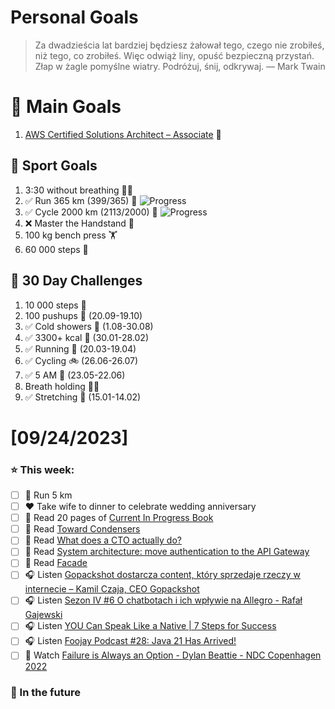 
Personal Goals
==============
> Za dwadzieścia lat bardziej będziesz żałował tego, czego nie zrobiłeś, niż tego, co zrobiłeś. Więc odwiąż liny, opuść bezpieczną przystań. Złap w żagle pomyślne wiatry. Podróżuj, śnij, odkrywaj.
> — Mark Twain

# 🥇 Main Goals 
1. [AWS Certified Solutions Architect – Associate](https://aws.amazon.com/certification/certified-solutions-architect-associate/) 📜

## 🥈 Sport Goals 
1. 3:30 without breathing 😮‍💨
2. ✅ Run 365 km (399/365) 🏃 ![Progress](https://progress-bar.dev/109/)
3. ✅ Cycle 2000 km (2113/2000) 🚴 ![Progress](https://progress-bar.dev/105/)
4. ❌ Master the Handstand 🤸
5. 100 kg bench press  🏋️
6. 60 000 steps 🚶

## 🥉 30 Day Challenges 
1. 10 000 steps 🦶 
2. 100 pushups 🙇 (20.09-19.10)
3. ✅ Cold showers 🚿 (1.08-30.08)
4. ✅ 3300+ kcal 🍌 (30.01-28.02)
5. ✅ Running 🏃 (20.03-19.04)
6. ✅ Cycling 🚲 (26.06-26.07)
7. ✅ 5 AM 🌅 (23.05-22.06)
8. Breath holding 😮‍💨
9. ✅ Stretching 🧘 (15.01-14.02)

# [09/24/2023]
### ⭐ This week:
- [ ] 🏃 Run 5 km
- [ ] ❤️  Take wife to dinner to celebrate wedding anniversary
- [ ] 📗 Read 20 pages of [Current In Progress Book](https://github.com/BartoszDabek/bdabek.pl/blob/master/miscellaneous/books.md)
- [ ] 📗 Read [Toward Condensers](https://openjdk.org/projects/leyden/notes/03-toward-condensers)
- [ ] 📗 Read [What does a CTO actually do?](https://vadimkravcenko.com/shorts/what-cto-does/)
- [ ] 📗 Read [System architecture: move authentication to the API Gateway](https://blog.frankel.ch/authentication-api-gateway/)
- [ ] 📗 Read [Facade](https://java-design-patterns.com/patterns/facade/)
- [ ] 🎧 Listen [Gopackshot dostarcza content, który sprzedaje rzeczy w internecie – Kamil Czaja, CEO Gopackshot](https://zaprojektujswojezycie.pl/gopackshot-dostarcza-content-ktory-sprzedaje-rzeczy-w-internecie-kamil-czaja-ceo-gopackshot/)
- [ ] 🎧 Listen [Sezon IV #6 O chatbotach i ich wpływie na Allegro - Rafał Gajewski](https://podcasters.spotify.com/pod/show/teresa-bben/episodes/Sezon-IV-6-O-chatbotach-i-ich-wpywie-na-Allegro---Rafa-Gajewski-e290e05)
- [ ] 🎧 Listen [YOU Can Speak Like a Native | 7 Steps for Success](https://effortlessenglishshow.com/you-can-speak-like-a-native-7-steps-for-success)
- [ ] 🎧 Listen [Foojay Podcast #28: Java 21 Has Arrived!](https://foojay.io/today/foojay-podcast-28/)
- [ ] 🎥 Watch [Failure is Always an Option - Dylan Beattie - NDC Copenhagen 2022](https://youtu.be/Vk2fi7NZ3OQ)

### 🏅 In the future 

